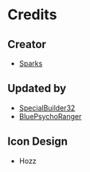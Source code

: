 # Credits

## Creator
- [Sparks](https://twitter.com/SparksTheGamer)

## Updated by
- [SpecialBuilder32](https://twitter.com/SpecialBuilder)
- [BluePsychoRanger](https://twitter.com/BluPsychoRanger)

## Icon Design
- Hozz
